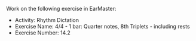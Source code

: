 Work on the following exercise in EarMaster:
- Activity: Rhythm Dictation
- Exercise Name: 4/4 - 1 bar: Quarter notes, 8th Triplets - including rests
- Exercise Number: 14.2
